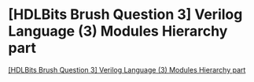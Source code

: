 # [HDLBits Brush Question 3] Verilog Language (3) Modules Hierarchy part
[[HDLBits Brush Question 3] Verilog Language (3) Modules Hierarchy part](https://aiwithcloud.com/2022/09/19/hdlbits_brush_question_3_verilog_language_3_modules_hierarchy_part/)
